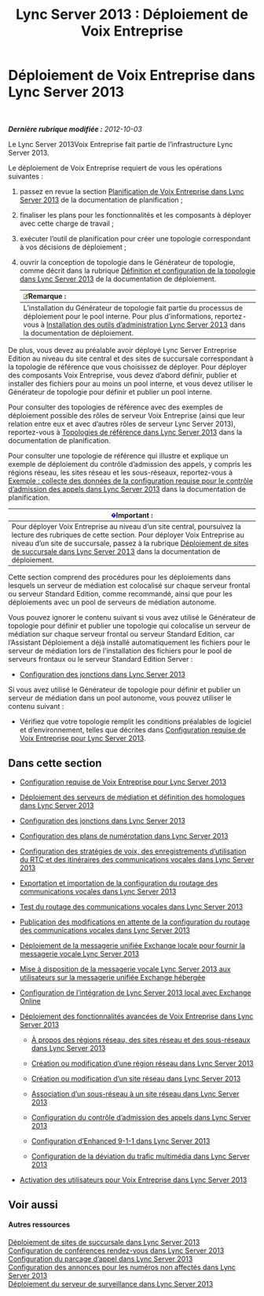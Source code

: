 ﻿---
title: 'Lync Server 2013 : Déploiement de Voix Entreprise'
TOCTitle: Déploiement de Voix Entreprise
ms:assetid: b5b593a6-ac30-461c-8c8c-0041e2c9ab04
ms:mtpsurl: https://technet.microsoft.com/fr-fr/library/Gg412876(v=OCS.15)
ms:contentKeyID: 49298593
ms.date: 05/20/2016
mtps_version: v=OCS.15
ms.translationtype: HT
---

# Déploiement de Voix Entreprise dans Lync Server 2013

 

_**Dernière rubrique modifiée :** 2012-10-03_

Le Lync Server 2013Voix Entreprise fait partie de l’infrastructure Lync Server 2013.

Le déploiement de Voix Entreprise requiert de vous les opérations suivantes :

1.  passez en revue la section [Planification de Voix Entreprise dans Lync Server 2013](lync-server-2013-planning-for-enterprise-voice.md) de la documentation de planification ;

2.  finaliser les plans pour les fonctionnalités et les composants à déployer avec cette charge de travail ;

3.  exécuter l’outil de planification pour créer une topologie correspondant à vos décisions de déploiement ;

4.  ouvrir la conception de topologie dans le Générateur de topologie, comme décrit dans la rubrique [Définition et configuration de la topologie dans Lync Server 2013](lync-server-2013-defining-and-configuring-the-topology.md) de la documentation de déploiement.
    
    <table>
    <thead>
    <tr class="header">
    <th><img src="images/Gg398920.note(OCS.15).gif" title="note" alt="note" />Remarque :</th>
    </tr>
    </thead>
    <tbody>
    <tr class="odd">
    <td>L’installation du Générateur de topologie fait partie du processus de déploiement pour le pool interne. Pour plus d’informations, reportez-vous à <a href="lync-server-2013-install-lync-server-administrative-tools.md">Installation des outils d’administration Lync Server 2013</a> dans la documentation de déploiement.</td>
    </tr>
    </tbody>
    </table>


De plus, vous devez au préalable avoir déployé Lync Server Entreprise Edition au niveau du site central et des sites de succursale correspondant à la topologie de référence que vous choisissez de déployer. Pour déployer des composants Voix Entreprise, vous devez d’abord définir, publier et installer des fichiers pour au moins un pool interne, et vous devez utiliser le Générateur de topologie pour définir et publier un pool interne.

Pour consulter des topologies de référence avec des exemples de déploiement possible des rôles de serveur Voix Entreprise (ainsi que leur relation entre eux et avec d’autres rôles de serveur Lync Server 2013), reportez-vous à [Topologies de référence dans Lync Server 2013](lync-server-2013-reference-topologies.md) dans la documentation de planification.

Pour consulter une topologie de référence qui illustre et explique un exemple de déploiement du contrôle d’admission des appels, y compris les régions réseau, les sites réseau et les sous-réseaux, reportez-vous à [Exemple : collecte des données de la configuration requise pour le contrôle d’admission des appels dans Lync Server 2013](lync-server-2013-example-of-gathering-your-requirements-for-call-admission-control.md) dans la documentation de planification.

<table>
<thead>
<tr class="header">
<th><img src="images/Gg425917.important(OCS.15).gif" title="important" alt="important" />Important :</th>
</tr>
</thead>
<tbody>
<tr class="odd">
<td>Pour déployer Voix Entreprise au niveau d’un site central, poursuivez la lecture des rubriques de cette section. Pour déployer Voix Entreprise au niveau d’un site de succursale, passez à la rubrique <a href="lync-server-2013-deploying-branch-sites.md">Déploiement de sites de succursale dans Lync Server 2013</a> dans la documentation de déploiement.</td>
</tr>
</tbody>
</table>


Cette section comprend des procédures pour les déploiements dans lesquels un serveur de médiation est colocalisé sur chaque serveur frontal ou serveur Standard Edition, comme recommandé, ainsi que pour les déploiements avec un pool de serveurs de médiation autonome.

Vous pouvez ignorer le contenu suivant si vous avez utilisé le Générateur de topologie pour définir et publier une topologie qui colocalise un serveur de médiation sur chaque serveur frontal ou serveur Standard Edition, car l’Assistant Déploiement a déjà installé automatiquement les fichiers pour le serveur de médiation lors de l’installation des fichiers pour le pool de serveurs frontaux ou le serveur Standard Edition Server :

  - [Configuration des jonctions dans Lync Server 2013](lync-server-2013-configuring-trunks.md)

Si vous avez utilisé le Générateur de topologie pour définir et publier un serveur de médiation dans un pool autonome, vous pouvez utiliser le contenu suivant :

  - Vérifiez que votre topologie remplit les conditions préalables de logiciel et d’environnement, telles que décrites dans [Configuration requise de Voix Entreprise pour Lync Server 2013](lync-server-2013-enterprise-voice-prerequisites.md).

## Dans cette section

  -   
    [Configuration requise de Voix Entreprise pour Lync Server 2013](lync-server-2013-enterprise-voice-prerequisites.md)

  -   
    [Déploiement des serveurs de médiation et définition des homologues dans Lync Server 2013](lync-server-2013-deploying-mediation-servers-and-defining-peers.md)

  -   
    [Configuration des jonctions dans Lync Server 2013](lync-server-2013-configuring-trunks.md)

  -   
    [Configuration des plans de numérotation dans Lync Server 2013](lync-server-2013-configuring-dial-plans.md)

  -   
    [Configuration des stratégies de voix, des enregistrements d’utilisation du RTC et des itinéraires des communications vocales dans Lync Server 2013](lync-server-2013-configuring-voice-policies-pstn-usage-records-and-voice-routes.md)

  -   
    [Exportation et importation de la configuration du routage des communications vocales dans Lync Server 2013](lync-server-2013-exporting-and-importing-voice-routing-configuration.md)

  -   
    [Test du routage des communications vocales dans Lync Server 2013](lync-server-2013-test-voice-routing.md)

  -   
    [Publication des modifications en attente de la configuration du routage des communications vocales dans Lync Server 2013](lync-server-2013-publish-pending-changes-to-the-voice-routing-configuration.md)

  -   
    [Déploiement de la messagerie unifiée Exchange locale pour fournir la messagerie vocale Lync Server 2013](lync-server-2013-deploying-on-premises-exchange-um-to-provide-lync-server-2013-voice-mail.md)

  -   
    [Mise à disposition de la messagerie vocale Lync Server 2013 aux utilisateurs sur la messagerie unifiée Exchange hébergée](lync-server-2013-providing-lync-server-users-voice-mail-on-hosted-exchange-um.md)

  -   
    [Configuration de l’intégration de Lync Server 2013 local avec Exchange Online](lync-server-2013-configuring-on-premises-lync-server-integration-with-exchange-online.md)

  -   
    [Déploiement des fonctionnalités avancées de Voix Entreprise dans Lync Server 2013](lync-server-2013-deploying-advanced-enterprise-voice-features.md)
    
      - [À propos des régions réseau, des sites réseau et des sous-réseaux dans Lync Server 2013](lync-server-2013-about-network-regions-sites-and-subnets.md)
    
      - [Création ou modification d’une région réseau dans Lync Server 2013](lync-server-2013-create-or-modify-a-network-region.md)
    
      - [Création ou modification d’un site réseau dans Lync Server 2013](lync-server-2013-create-or-modify-a-network-site.md)
    
      - [Association d’un sous-réseau à un site réseau dans Lync Server 2013](lync-server-2013-associate-a-subnet-with-a-network-site.md)
    
      - [Configuration du contrôle d’admission des appels dans Lync Server 2013](lync-server-2013-configure-call-admission-control.md)
    
      - [Configuration d’Enhanced 9-1-1 dans Lync Server 2013](lync-server-2013-configure-enhanced-9-1-1.md)
    
      - [Configuration de la déviation du trafic multimédia dans Lync Server 2013](lync-server-2013-configure-media-bypass.md)

  -   
    [Activation des utilisateurs pour Voix Entreprise dans Lync Server 2013](lync-server-2013-enable-users-for-enterprise-voice.md)

## Voir aussi

#### Autres ressources

[Déploiement de sites de succursale dans Lync Server 2013](lync-server-2013-deploying-branch-sites.md)  
[Configuration de conférences rendez-vous dans Lync Server 2013](lync-server-2013-configuring-dial-in-conferencing.md)  
[Configuration du parcage d’appel dans Lync Server 2013](lync-server-2013-configuring-call-park.md)  
[Configuration des annonces pour les numéros non affectés dans Lync Server 2013](lync-server-2013-configuring-announcements-for-unassigned-numbers.md)  
[Déploiement du serveur de surveillance dans Lync Server 2013](lync-server-2013-deploying-monitoring.md)

